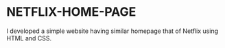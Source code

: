 # NETFLIX-HOME-PAGE
I developed a simple website having similar homepage that of Netflix using HTML and CSS.

